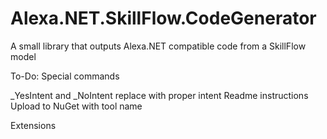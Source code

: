 # Alexa.NET.SkillFlow.CodeGenerator
A small library that outputs Alexa.NET compatible code from a SkillFlow model

To-Do:
Special commands

_YesIntent and _NoIntent replace with proper intent
Readme instructions
Upload to NuGet with tool name

Extensions
